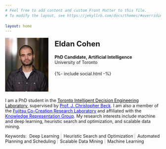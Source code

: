 ```yaml
---
# Feel free to add content and custom Front Matter to this file.
# To modify the layout, see https://jekyllrb.com/docs/themes/#overriding-theme-defaults

layout: home
---
```


<div style="overflow: hidden; margin-bottom: 20px;">
	<img src="Eldan16.jpg" width="140" style="float: left; padding-right: 20px;" />
	<h1 style="font-weight: bold; font-size: 24px; margin-bottom: 5px; margin-top: 5px;">Eldan Cohen</h1> <h2 style="font-size: 1em; margin-bottom: 0px;">PhD Candidate, Artificial Intelligence</h2> <div style="margin-bottom: 20px;">University of Toronto</div>
	{%- include social.html -%}
</div>

I am a PhD student in the <a href="http://tidel.mie.utoronto.ca/" style="color: black;">Toronto Intelligent Decision Engineering Laboratory</a>, supervised by <a href="https://www.mie.utoronto.ca/mie/faculty/beck" style="color: blue;">Prof. J. Christopher Beck</a>. I am also a member of the <a href="http://www.da.utoronto.ca/" style="color: blue;">Fujitsu Co-Creation Research Laboratory</a> and affiliated with the <a href="http://www.cs.toronto.edu/kr/" style="color: blue;">Knowledge Representation Group</a>. My research interests include machine and deep learning, heuristic search and optimization, and scalable data mining.

<style>
ul#keywords li {
    display:inline;
    padding-left: 5px;
    padding-right: 5px;
    box-shadow: 2px 0px lightgrey;
}
ul#keywords li:last-child {
    box-shadow: 0px 0px lightgrey;
}
</style>

<div>Keywords: <ul id="keywords" style="display: inline; padding-left: 0px; margin-left: 0px;">
  <li>Deep Learning</li>
  <li>Heuristic Search and Optimization</li>
  <li>Automated Planning and Scheduling</li>
  <li>Scalable Data Mining</li>
  <li>Machine Learning</li>
</ul>
</div>
